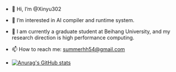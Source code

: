 - 👋 Hi, I’m @Xinyu302
- 👀 I’m interested in AI compiler and runtime system.
- 🌱 I am currently a graduate student at Beihang University, and my research direction is high performance computing.
- 📫 How to reach me: [summerhh54@gmail.com](mailto:summerhh54@gmail.com)

- [![Anurag's GitHub stats](https://github-readme-stats-mu-two-58.vercel.app/api?username=Xinyu302&count_private=true&show_icons=true&theme=swift)](https://github.com/anuraghazra/github-readme-stats)

<!--
**Xinyu302/Xinyu302** is a ✨ _special_ ✨ repository because its `README.md` (this file) appears on your GitHub profile.

Here are some ideas to get you started:

- 🔭 I’m currently working on ...
- 🌱 I’m currently learning ...
- 👯 I’m looking to collaborate on ...
- 🤔 I’m looking for help with ...
- 💬 Ask me about ...
- 📫 How to reach me: ...
- 😄 Pronouns: ...
- ⚡ Fun fact: ...
-->
